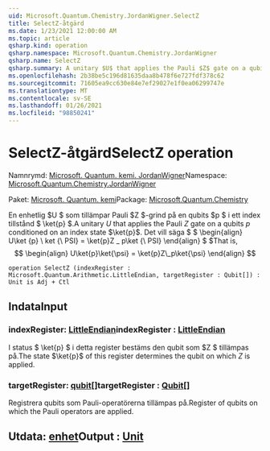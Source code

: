 ```yaml
---
uid: Microsoft.Quantum.Chemistry.JordanWigner.SelectZ
title: SelectZ-åtgärd
ms.date: 1/23/2021 12:00:00 AM
ms.topic: article
qsharp.kind: operation
qsharp.namespace: Microsoft.Quantum.Chemistry.JordanWigner
qsharp.name: SelectZ
qsharp.summary: A unitary $U$ that applies the Pauli $Z$ gate on a qubits $p$ conditioned on an index state $\ket{p}$. That is, $$ \begin{align} U\ket{p}\ket{\psi} = \ket{p}Z\_p\ket{\psi} \end{align} $$
ms.openlocfilehash: 2b38be5c196d81635daa8b478f6e727fdf378c62
ms.sourcegitcommit: 71605ea9cc630e84e7ef29027e1f0ea06299747e
ms.translationtype: MT
ms.contentlocale: sv-SE
ms.lasthandoff: 01/26/2021
ms.locfileid: "98850241"
---
```

# <a name="selectz-operation"></a><span data-ttu-id="c9d37-102">SelectZ-åtgärd</span><span class="sxs-lookup"><span data-stu-id="c9d37-102">SelectZ operation</span></span>

<span data-ttu-id="c9d37-103">Namnrymd: [Microsoft. Quantum. kemi. JordanWigner](xref:Microsoft.Quantum.Chemistry.JordanWigner)</span><span class="sxs-lookup"><span data-stu-id="c9d37-103">Namespace: [Microsoft.Quantum.Chemistry.JordanWigner](xref:Microsoft.Quantum.Chemistry.JordanWigner)</span></span>

<span data-ttu-id="c9d37-104">Paket: [Microsoft. Quantum. kemi](https://nuget.org/packages/Microsoft.Quantum.Chemistry)</span><span class="sxs-lookup"><span data-stu-id="c9d37-104">Package: [Microsoft.Quantum.Chemistry](https://nuget.org/packages/Microsoft.Quantum.Chemistry)</span></span>


<span data-ttu-id="c9d37-105">En enhetlig $U $ som tillämpar Pauli $Z $-grind på en qubits $p $ i ett index tillstånd $ \ket{p} $.</span><span class="sxs-lookup"><span data-stu-id="c9d37-105">A unitary $U$ that applies the Pauli $Z$ gate on a qubits $p$ conditioned on an index state $\ket{p}$.</span></span> <span data-ttu-id="c9d37-106">Det vill säga $ $ \begin{align} U\ket {p} \ ket {\ PSI} = \ket{p}Z \_ p\ket {\ PSI} \end{align} $ $</span><span class="sxs-lookup"><span data-stu-id="c9d37-106">That is, $$ \begin{align} U\ket{p}\ket{\psi} = \ket{p}Z\_p\ket{\psi} \end{align} $$</span></span>

```qsharp
operation SelectZ (indexRegister : Microsoft.Quantum.Arithmetic.LittleEndian, targetRegister : Qubit[]) : Unit is Adj + Ctl
```


## <a name="input"></a><span data-ttu-id="c9d37-107">Indata</span><span class="sxs-lookup"><span data-stu-id="c9d37-107">Input</span></span>

### <a name="indexregister--littleendian"></a><span data-ttu-id="c9d37-108">indexRegister: [LittleEndian](xref:Microsoft.Quantum.Arithmetic.LittleEndian)</span><span class="sxs-lookup"><span data-stu-id="c9d37-108">indexRegister : [LittleEndian](xref:Microsoft.Quantum.Arithmetic.LittleEndian)</span></span>

<span data-ttu-id="c9d37-109">I status $ \ket{p} $ i detta register bestäms den qubit som $Z $ tillämpas på.</span><span class="sxs-lookup"><span data-stu-id="c9d37-109">The state $\ket{p}$ of this register determines the qubit on which $Z$ is applied.</span></span>


### <a name="targetregister--qubit"></a><span data-ttu-id="c9d37-110">targetRegister: [qubit](xref:microsoft.quantum.lang-ref.qubit)[]</span><span class="sxs-lookup"><span data-stu-id="c9d37-110">targetRegister : [Qubit](xref:microsoft.quantum.lang-ref.qubit)[]</span></span>

<span data-ttu-id="c9d37-111">Registrera qubits som Pauli-operatörerna tillämpas på.</span><span class="sxs-lookup"><span data-stu-id="c9d37-111">Register of qubits on which the Pauli operators are applied.</span></span>



## <a name="output--unit"></a><span data-ttu-id="c9d37-112">Utdata: [enhet](xref:microsoft.quantum.lang-ref.unit)</span><span class="sxs-lookup"><span data-stu-id="c9d37-112">Output : [Unit](xref:microsoft.quantum.lang-ref.unit)</span></span>

